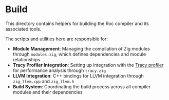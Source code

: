 # Build

This directory contains helpers for building the Roc compiler and its associated tools.

The scripts and utilities here are responsible for:

- **Module Management**: Managing the compilation of Zig modules through `modules.zig`, which defines dependencies and module relationships
- **Tracy Profiler Integration**: Setting up integration with the [Tracy profiler](https://github.com/wolfpld/tracy) for performance analysis through `tracy.zig`
- **LLVM Integration**: C++ bindings for LLVM integration through `zig_llvm.cpp` and `zig_llvm.h`
- **Build System**: Coordinating the build process across all compiler modules and their dependencies
